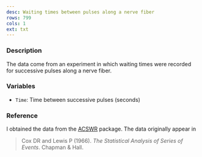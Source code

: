 ```yaml
---
desc: Waiting times between pulses along a nerve fiber
rows: 799
cols: 1
ext: txt
---
```


### Description

The data come from an experiment in which waiting times were recorded for successive pulses along a nerve fiber.

### Variables

* `Time`: Time between successive pulses (seconds)

### Reference

I obtained the data from the [ACSWR](https://cran.r-project.org/web/packages/ACSWR/index.html) package. The data originally appear in

> Cox DR and Lewis P (1966). *The Statistical Analysis of Series of Events*. Chapman & Hall.
